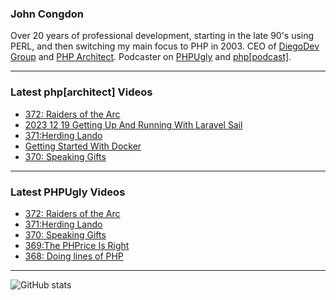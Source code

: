 ### John Congdon

Over 20 years of professional development, starting in the late 90's using PERL, and then switching my main focus to PHP in 2003.
CEO of [DiegoDev Group][ws_diegodev] and [PHP Architect][ws_phparch].
Podcaster on [PHPUgly][ws_phpugly] and [php[podcast]][ws_phparch].

---

### Latest php[architect] Videos
<!-- PHPARCHITECT:START -->
- [372: Raiders of the Arc](https://www.youtube.com/watch?v=7MkR5tB37HM)
- [2023 12 19 Getting Up And Running With Laravel Sail](https://www.youtube.com/watch?v=yInYfEZy5RA)
- [371:Herding Lando](https://www.youtube.com/watch?v=OiX8JFV4yJ8)
- [Getting Started With Docker](https://www.youtube.com/watch?v=6yTX4x8c9a0)
- [370: Speaking Gifts](https://www.youtube.com/watch?v=bdjC2T6VBmY)
<!-- PHPARCHITECT:END -->

---

### Latest PHPUgly Videos
<!-- PHPUGLY:START -->
- [372: Raiders of the Arc](https://www.youtube.com/watch?v=80WqGvFG5fk)
- [371:Herding Lando](https://www.youtube.com/watch?v=V-8Vh-rMI6g)
- [370: Speaking Gifts](https://www.youtube.com/watch?v=mPqXNmc4ELw)
- [369:The PHPrice Is Right](https://www.youtube.com/watch?v=occ0u5KrfvA)
- [368: Doing lines of PHP](https://www.youtube.com/watch?v=p0NJ1yfR19k)
<!-- PHPUGLY:END -->

---

![GitHub stats](https://github-readme-stats.vercel.app/api?username=johncongdon&show_icons=true&hide_border=true&hide=stars&count_private=true)  


[ws_diegodev]: https://www.diegodev.com
[ws_phparch]: https://www.phparch.com
[ws_phpugly]: https://www.phpugly.com
